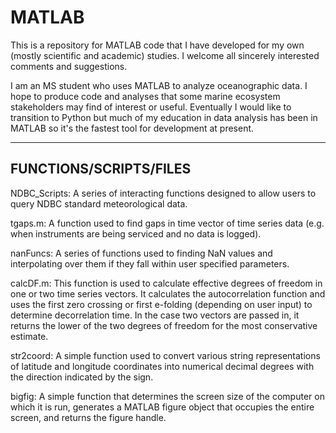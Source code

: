 # MATLAB
This is a repository for MATLAB code that I have developed for my own (mostly scientific and academic) studies.  I welcome all sincerely interested comments and suggestions.

I am an MS student who uses MATLAB to analyze oceanographic data.  I hope to produce code and analyses that some marine ecosystem stakeholders may find of interest or useful.  Eventually I would like to transition to Python but much of my education in data analysis has been in MATLAB so it's the fastest tool for development at present.

-----------------------------------------------------------------------------------------------------------------
 FUNCTIONS/SCRIPTS/FILES
-----------------------------------------------------------------------------------------------------------------

NDBC_Scripts: A series of interacting functions designed to allow users to query NDBC standard meteorological data.

tgaps.m:  A function used to find gaps in time vector of time series data (e.g. when instruments are being serviced 		  and no data is logged).

nanFuncs:  A series of functions used to finding NaN values and interpolating over them if they fall within user 		   specified parameters.

calcDF.m:  This function is used to calculate effective degrees of freedom in one or two time series vectors.  It calculates the autocorrelation function and uses the first zero crossing or first e-folding (depending on user input) to determine decorrelation time.  In the case two vectors are passed in, it returns the lower of the two degrees of freedom for the most conservative estimate.

str2coord: A simple function used to convert various string representations of latitude and longitude coordinates into numerical decimal degrees with the direction indicated by the sign.

bigfig: A simple function that determines the screen size of the computer on which it is run, generates a MATLAB figure object that occupies the entire screen, and returns the figure handle. 
